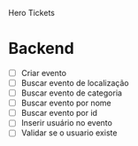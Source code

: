 Hero Tickets

# Backend

- [ ] Criar evento
- [ ] Buscar evento de localização
- [ ] Buscar evento de categoria
- [ ] Buscar evento por nome
- [ ] Buscar evento por id
- [ ] Inserir usuário no evento
- [ ] Validar se o usuario existe
